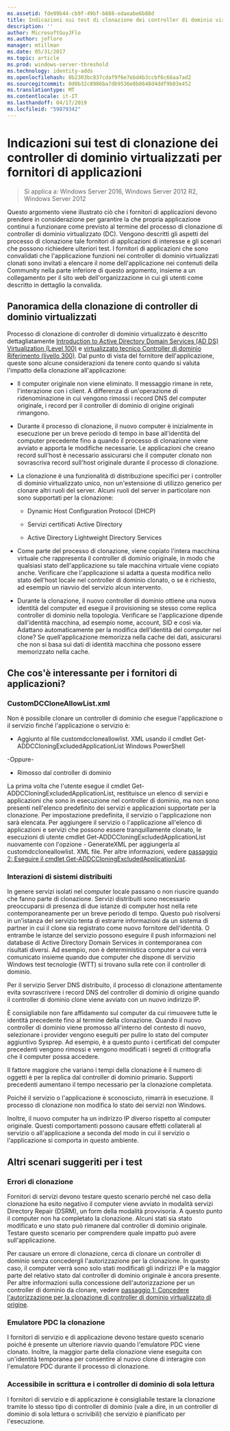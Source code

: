 ```yaml
---
ms.assetid: fde99b44-cb9f-49bf-b888-edaeabe6b88d
title: Indicazioni sui test di clonazione dei controller di dominio virtualizzati per fornitori di applicazioni
description: ''
author: MicrosoftGuyJFlo
ms.author: joflore
manager: mtillman
ms.date: 05/31/2017
ms.topic: article
ms.prod: windows-server-threshold
ms.technology: identity-adds
ms.openlocfilehash: 0b2303bc837cdaf9f6e7ebd4b3ccbf6c66aa7ad2
ms.sourcegitcommit: 0d0b32c8986ba7db9536e0b8648d4ddf9b03e452
ms.translationtype: MT
ms.contentlocale: it-IT
ms.lasthandoff: 04/17/2019
ms.locfileid: "59879342"
---
```

# <a name="virtualized-domain-controller-cloning-test-guidance-for-application-vendors"></a>Indicazioni sui test di clonazione dei controller di dominio virtualizzati per fornitori di applicazioni

>Si applica a: Windows Server 2016, Windows Server 2012 R2, Windows Server 2012

Questo argomento viene illustrato ciò che i fornitori di applicazioni devono prendere in considerazione per garantire la che propria applicazione continui a funzionare come previsto al termine del processo di clonazione di controller di dominio virtualizzato (DC). Vengono descritti gli aspetti del processo di clonazione tale fornitori di applicazioni di interesse e gli scenari che possono richiedere ulteriori test. I fornitori di applicazioni che sono convalidati che l'applicazione funzioni nei controller di dominio virtualizzati clonati sono invitati a elencare il nome dell'applicazione nei contenuti della Community nella parte inferiore di questo argomento, insieme a un collegamento per il sito web dell'organizzazione in cui gli utenti come descritto in dettaglio la convalida.  
  
## <a name="overview-of-virtualized-dc-cloning"></a>Panoramica della clonazione di controller di dominio virtualizzati  
Processo di clonazione di controller di dominio virtualizzato è descritto dettagliatamente [Introduction to Active Directory Domain Services (AD DS) Virtualization (Level 100)](https://technet.microsoft.com/library/hh831734.aspx) e [virtualizzato tecnico Controller di dominio Riferimento (livello 300)](https://technet.microsoft.com/library/jj574214.aspx). Dal punto di vista del fornitore dell'applicazione, queste sono alcune considerazioni da tenere conto quando si valuta l'impatto della clonazione all'applicazione:  
  
-   Il computer originale non viene eliminato. Il messaggio rimane in rete, l'interazione con i client. A differenza di un'operazione di ridenominazione in cui vengono rimossi i record DNS del computer originale, i record per il controller di dominio di origine originali rimangono.  
  
-   Durante il processo di clonazione, il nuovo computer è inizialmente in esecuzione per un breve periodo di tempo in base all'identità del computer precedente fino a quando il processo di clonazione viene avviato e apporta le modifiche necessarie. Le applicazioni che creano record sull'host è necessario assicurarsi che il computer clonato non sovrascriva record sull'host originale durante il processo di clonazione.  
  
-   La clonazione è una funzionalità di distribuzione specifici per i controller di dominio virtualizzato unico, non un'estensione di utilizzo generico per clonare altri ruoli del server. Alcuni ruoli del server in particolare non sono supportati per la clonazione:  
  
    -   Dynamic Host Configuration Protocol (DHCP)  
  
    -   Servizi certificati Active Directory  
  
    -   Active Directory Lightweight Directory Services  
  
-   Come parte del processo di clonazione, viene copiato l'intera macchina virtuale che rappresenta il controller di dominio originale, in modo che qualsiasi stato dell'applicazione su tale macchina virtuale viene copiato anche. Verificare che l'applicazione si adatta a questa modifica nello stato dell'host locale nel controller di dominio clonato, o se è richiesto, ad esempio un riavvio del servizio alcun intervento.  
  
-   Durante la clonazione, il nuovo controller di dominio ottiene una nuova identità del computer ed esegue il provisioning se stesso come replica controller di dominio nella topologia. Verificare se l'applicazione dipende dall'identità macchina, ad esempio nome, account, SID e così via. Adattano automaticamente per la modifica dell'identità del computer nel clone? Se quell'applicazione memorizza nella cache dei dati, assicurarsi che non si basa sui dati di identità macchina che possono essere memorizzato nella cache.  
  
## <a name="what-is-interesting-for-application-vendors"></a>Che cos'è interessante per i fornitori di applicazioni?  
  
### <a name="customdccloneallowlistxml"></a>CustomDCCloneAllowList.xml  
Non è possibile clonare un controller di dominio che esegue l'applicazione o il servizio finché l'applicazione o servizio è:  
  
-   Aggiunto al file customdccloneallowlist. XML usando il cmdlet Get-ADDCCloningExcludedApplicationList Windows PowerShell  
  
-Oppure-  
  
-   Rimosso dal controller di dominio  
  
La prima volta che l'utente esegue il cmdlet Get-ADDCCloningExcludedApplicationList, restituisce un elenco di servizi e applicazioni che sono in esecuzione nel controller di dominio, ma non sono presenti nell'elenco predefinito dei servizi e applicazioni supportate per la clonazione. Per impostazione predefinita, il servizio o l'applicazione non sarà elencata. Per aggiungere il servizio o l'applicazione all'elenco di applicazioni e servizi che possono essere tranquillamente clonato, le esecuzioni di utente cmdlet Get-ADDCCloningExcludedApplicationList nuovamente con l'opzione - GenerateXML per aggiungerla al customdccloneallowlist. XML file. Per altre informazioni, vedere [passaggio 2: Eseguire il cmdlet Get-ADDCCloningExcludedApplicationList](https://technet.microsoft.com/library/hh831734.aspx#bkmk6_run_get_addccloningexcludedapplicationlist_cmdlet).  
  
### <a name="distributed-system-interactions"></a>Interazioni di sistemi distribuiti  
In genere servizi isolati nel computer locale passano o non riuscire quando che fanno parte di clonazione. Servizi distribuiti sono necessario preoccuparsi di presenza di due istanze di computer host nella rete contemporaneamente per un breve periodo di tempo. Questo può risolversi in un'istanza del servizio tenta di estrarre informazioni da un sistema di partner in cui il clone sia registrato come nuovo fornitore dell'identità. O entrambe le istanze del servizio possono eseguire il push informazioni nel database di Active Directory Domain Services in contemporanea con risultati diversi. Ad esempio, non è deterministica computer a cui verrà comunicato insieme quando due computer che dispone di servizio Windows test tecnologie (WTT) si trovano sulla rete con il controller di dominio.  
  
Per il servizio Server DNS distribuito, il processo di clonazione attentamente evita sovrascrivere i record DNS del controller di dominio di origine quando il controller di dominio clone viene avviato con un nuovo indirizzo IP.  
  
È consigliabile non fare affidamento sul computer da cui rimuovere tutte le identità precedente fino al termine della clonazione. Quando il nuovo controller di dominio viene promosso all'interno del contesto di nuovo, selezionare i provider vengono eseguiti per pulire lo stato del computer aggiuntivo Sysprep. Ad esempio, è a questo punto i certificati del computer precedenti vengono rimossi e vengono modificati i segreti di crittografia che il computer possa accedere.  
  
Il fattore maggiore che variano i tempi della clonazione è il numero di oggetti è per la replica dal controller di dominio primario. Supporti precedenti aumentano il tempo necessario per la clonazione completata.  
  
Poiché il servizio o l'applicazione è sconosciuto, rimarrà in esecuzione. Il processo di clonazione non modifica lo stato dei servizi non Windows.  
  
Inoltre, il nuovo computer ha un indirizzo IP diverso rispetto al computer originale. Questi comportamenti possono causare effetti collaterali al servizio o all'applicazione a seconda del modo in cui il servizio o l'applicazione si comporta in questo ambiente.  
  
## <a name="additional-scenarios-suggested-for-testing"></a>Altri scenari suggeriti per i test  
  
### <a name="cloning-failure"></a>Errori di clonazione  
Fornitori di servizi devono testare questo scenario perché nel caso della clonazione ha esito negativo il computer viene avviato in modalità servizi Directory Repair (DSRM), un form della modalità provvisoria. A questo punto il computer non ha completato la clonazione. Alcuni stati sia stato modificato e uno stato può rimanere dal controller di dominio originale. Testare questo scenario per comprendere quale impatto può avere sull'applicazione.  
  
Per causare un errore di clonazione, cerca di clonare un controller di dominio senza concedergli l'autorizzazione per la clonazione. In questo caso, il computer verrà sono solo stati modificati gli indirizzi IP e la maggior parte del relativo stato dal controller di dominio originale è ancora presente. Per altre informazioni sulla concessione dell'autorizzazione per un controller di dominio da clonare, vedere [passaggio 1: Concedere l'autorizzazione per la clonazione di controller di dominio virtualizzato di origine](https://technet.microsoft.com/library/hh831734.aspx#bkmk4_grant_source).  
  
### <a name="pdc-emulator-cloning"></a>Emulatore PDC la clonazione  
I fornitori di servizio e di applicazione devono testare questo scenario poiché è presente un ulteriore riavvio quando l'emulatore PDC viene clonato. Inoltre, la maggior parte della clonazione viene eseguita con un'identità temporanea per consentire al nuovo clone di interagire con l'emulatore PDC durante il processo di clonazione.  
  
### <a name="writable-versus-read-only-domain-controllers"></a>Accessibile in scrittura e i controller di dominio di sola lettura  
I fornitori di servizio e di applicazione è consigliabile testare la clonazione tramite lo stesso tipo di controller di dominio (vale a dire, in un controller di dominio di sola lettura o scrivibili) che servizio è pianificato per l'esecuzione.  
  


